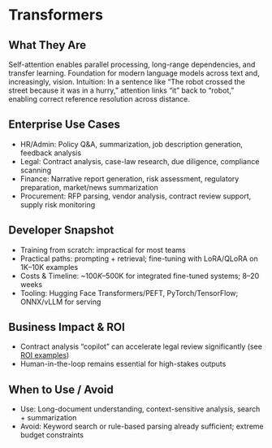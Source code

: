 # Transformers

## What They Are
Self-attention enables parallel processing, long-range dependencies, and transfer learning. Foundation for modern language models across text and, increasingly, vision.
Intuition: In a sentence like “The robot crossed the street because it was in a hurry,”
attention links “it” back to “robot,” enabling correct reference resolution across distance.

## Enterprise Use Cases
- HR/Admin: Policy Q&A, summarization, job description generation, feedback analysis
- Legal: Contract analysis, case-law research, due diligence, compliance scanning
- Finance: Narrative report generation, risk assessment, regulatory preparation, market/news summarization
- Procurement: RFP parsing, vendor analysis, contract review support, supply risk monitoring

## Developer Snapshot
- Training from scratch: impractical for most teams
- Practical paths: prompting + retrieval; fine-tuning with LoRA/QLoRA on 1K–10K examples
- Costs & Timeline: ~$100K–$500K for integrated fine-tuned systems; 8–20 weeks
- Tooling: Hugging Face Transformers/PEFT, PyTorch/TensorFlow; ONNX/vLLM for serving

## Business Impact & ROI
- Contract analysis “copilot” can accelerate legal review significantly (see [ROI examples](appendix-roi-examples.md))
- Human-in-the-loop remains essential for high-stakes outputs

## When to Use / Avoid
- Use: Long-document understanding, context-sensitive analysis, search + summarization
- Avoid: Keyword search or rule-based parsing already sufficient; extreme budget constraints
